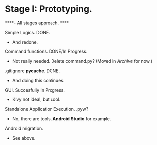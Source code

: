# Stage I: Prototyping. 
****- All stages approach. ****

Simple Logics. DONE. 
- And redone.

Command functions. DONE/In Progress. 
- Not really needed. Delete command.py? (Moved in *Archive* for now.)

.gitignore __pycache__. DONE. 
- And doing this continues.

GUI. Succesfully In Progress. 
- Kivy not ideal, but cool.

Standalone Application Execution. .pyw? 
- No, there are tools. **Android Studio** for example.

Android migration. 
- See above.